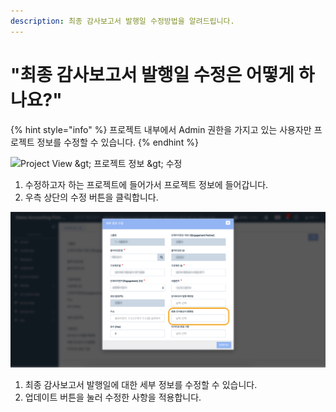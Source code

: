 ```yaml
---
description: 최종 감사보고서 발행일 수정방법을 알려드립니다.‌
---
```


# "최종 감사보고서 발행일 수정은 어떻게 하나요?"

{% hint style="info" %}
프로젝트 내부에서 Admin 권한을 가지고 있는 사용자만 프로젝트 정보를 수정할 수 있습니다.
{% endhint %}

![Project View &amp;gt; &#xD504;&#xB85C;&#xC81D;&#xD2B8; &#xC815;&#xBCF4; &amp;gt; &#xC218;&#xC815;&#x200C;](https://blobscdn.gitbook.com/v0/b/gitbook-28427.appspot.com/o/assets%2F-LDejfksYfvxJMnGL0LS%2F-Ljt9fdhqtoKFr4P41eB%2F-LjtBNgSYxBr1JFTwjoS%2F2%20copy%206.jpg?alt=media&token=1742b64e-1944-48d6-84ef-942ae3ff1442)

1. 수정하고자 하는 프로젝트에 들어가서 프로젝트 정보에 들어갑니다.
2. 우측 상단의 수정 버튼을 클릭합니다.

![](../.gitbook/assets/2-copy-26%20%282%29.jpg)

1. 최종 감사보고서 발행일에 대한 세부 정보를 수정할 수 있습니다.
2. 업데이트 버튼을 눌러 수정한 사항을 적용합니다.

